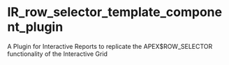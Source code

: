 # IR_row_selector_template_component_plugin
A Plugin for Interactive Reports to replicate the APEX$ROW_SELECTOR functionality of the Interactive Grid
